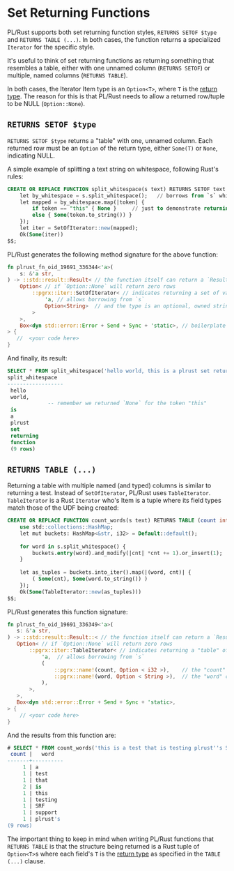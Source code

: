# Set Returning Functions

PL/Rust supports both set returning function styles, `RETURNS SETOF $type` and `RETURNS TABLE (...)`.  In both cases,
the function returns a specialized `Iterator` for the specific style.

It's useful to think of set returning functions as returning something that resembles a table, either with one unnamed column (`RETURNS SETOF`)
or multiple, named columns (`RETURNS TABLE`).

In both cases, the Iterator Item type is an `Option<T>`, where `T` is the [return type](return-type.md).  The reason
for this is that PL/Rust needs to allow a returned row/tuple to be NULL (`Option::None`).

## `RETURNS SETOF $type`

`RETURNS SETOF $type` returns a "table" with one, unnamed column.  Each returned row must be an `Option` of the return type,
either `Some(T)` or `None`, indicating NULL.

A simple example of splitting a text string on whitespace, following Rust's rules:

```sql
CREATE OR REPLACE FUNCTION split_whitespace(s text) RETURNS SETOF text STRICT LANGUAGE plrust AS $$
    let by_whitespace = s.split_whitespace();   // borrows from `s` which is a `&str`
    let mapped = by_whitespace.map(|token| {
        if token == "this" { None }     // just to demonstrate returning a NULL 
        else { Some(token.to_string()) }
    });
    let iter = SetOfIterator::new(mapped);
    Ok(Some(iter)) 
$$;
```

PL/Rust generates the following method signature for the above function: 

```rust
fn plrust_fn_oid_19691_336344<'a>(
    s: &'a str,
) -> ::std::result::Result< // the function itself can return a `Result::Err`
    Option< // if `Option::None` will return zero rows
        ::pgrx::iter::SetOfIterator< // indicates returning a set of values
            'a, // allows borrowing from `s` 
            Option<String>  // and the type is an optional, owned string
        > 
    >,
    Box<dyn std::error::Error + Send + Sync + 'static>, // boilerplate error type
> {
   //  <your code here>
}
```

And finally, its result:

```sql
SELECT * FROM split_whitespace('hello world, this is a plrust set returning function');
split_whitespace 
------------------
 hello
 world,
             -- remember we returned `None` for the token "this" 
 is
 a
 plrust
 set
 returning
 function
 (9 rows)
```

## `RETURNS TABLE (...)`

Returning a table with multiple named (and typed) columns is similar to returning a test.  Instead of `SetOfIterator`, 
PL/Rust uses `TableIterator`.  `TableIterator` is a Rust `Iterator` who's Item is a tuple where its field types match
those of the UDF being created:

```sql
CREATE OR REPLACE FUNCTION count_words(s text) RETURNS TABLE (count int, word text) STRICT LANGUAGE plrust AS $$
    use std::collections::HashMap;
    let mut buckets: HashMap<&str, i32> = Default::default();
    
    for word in s.split_whitespace() {
        buckets.entry(word).and_modify(|cnt| *cnt += 1).or_insert(1);
    }
    
    let as_tuples = buckets.into_iter().map(|(word, cnt)| {
        ( Some(cnt), Some(word.to_string()) )
    }); 
    Ok(Some(TableIterator::new(as_tuples)))
$$;
```

PL/Rust generates this function signature:

```rust
fn plrust_fn_oid_19691_336349<'a>(
   s: &'a str,
) -> ::std::result::Result::< // the function itself can return a `Result::Err`
   Option< // if `Option::None` will return zero rows
       ::pgrx::iter::TableIterator< // indicates returning a "table" of tuples
           'a,  // allows borrowing from `s`
           (
               ::pgrx::name!(count, Option < i32 >),    // the "count" column
               ::pgrx::name!(word, Option < String >),  // the "word" column
           ),
       >,
   >,
   Box<dyn std::error::Error + Send + Sync + 'static>,
> {
    // <your code here>
}
```

And the results from this function are:

```sql
# SELECT * FROM count_words('this is a test that is testing plrust''s SRF support');
 count |   word   
-------+----------
     1 | a
     1 | test
     1 | that
     2 | is
     1 | this
     1 | testing
     1 | SRF
     1 | support
     1 | plrust's
(9 rows)
```

The important thing to keep in mind when writing PL/Rust functions that `RETURNS TABLE` is that the structure being 
returned is a Rust tuple of `Option<T>`s where each field's `T` is the [return type](return-type.md) as specified in 
the `TABLE (...)` clause.